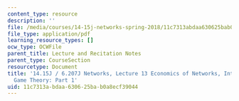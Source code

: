 ```yaml
---
content_type: resource
description: ''
file: /media/courses/14-15j-networks-spring-2018/11c7313abdaa630625bab0a8ecf39044_MIT14_15JS18_lec13.pdf
file_type: application/pdf
learning_resource_types: []
ocw_type: OCWFile
parent_title: Lecture and Recitation Notes
parent_type: CourseSection
resourcetype: Document
title: '14.15J / 6.207J Networks, Lecture 13 Economics of Networks, Introduction to
  Game Theory: Part 1'
uid: 11c7313a-bdaa-6306-25ba-b0a8ecf39044
---
```

